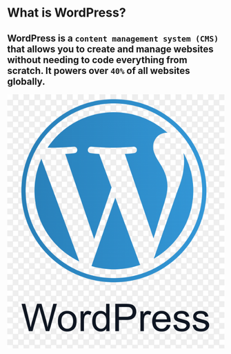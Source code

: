 # What is WordPress?
## WordPress is a `content management system (CMS)` that allows you to create and manage websites without needing to code everything from scratch. It powers over `40%` of all websites globally.
![logo](https://github.com/AnubhavChaturvedi-GitHub/AnubhavChaturvedi-GitHub/blob/main/src/Blue-Wordpress-icon-design-on-transparent-background-PNG.png)
